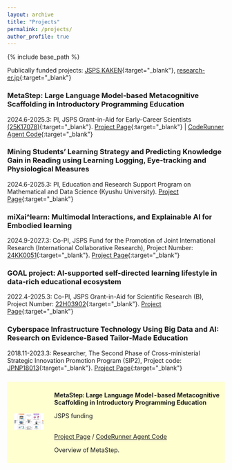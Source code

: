 ```yaml
---
layout: archive
title: "Projects"
permalink: /projects/
author_profile: true
---
```


{% include base_path %}


Publically funded projects: [JSPS KAKEN](https://nrid.nii.ac.jp/en/nrid/1000060913910/){:target="_blank"}, [research-er.jp](https://research-er.jp/researchers/view/992994){:target="_blank"}
<!---  Title, Overview, Graph, funding, memebers, see https://www.tanichu.com/projects  -->

### <span style="color: 0f1423">MetaStep: Large Language Model-based Metacognitive Scaffolding in Introductory Programming Education</span>

2024.6-2025.3: PI, JSPS Grant-in-Aid for Early-Career Scientists [(25K17078)](https://kaken.nii.ac.jp/ja/grant/KAKENHI-PROJECT-25K17078/){:target="_blank"}. [Project Page](https://li-huiyong.github.io/MetaStep/){:target="_blank"} \| [CodeRunner Agent Code](https://github.com/open-aied/coderunner-agent){:target="_blank"}

### <span style="color: 0f1423">Mining Students’ Learning Strategy and Predicting Knowledge Gain in Reading using Learning Logging, Eye-tracking and Physiological Measures</span>

2024.6-2025.3: PI, Education and Research Support Program on Mathematical and Data Science (Kyushu University). [Project Page](https://li-huiyong.github.io/MMLAP/){:target="_blank"}

### <span style="color: 0f1423">miXai^learn: Multimodal Interactions, and Explainable AI for Embodied learning</span>

2024.9-2027.3: Co-PI, JSPS Fund for the Promotion of Joint International Research (International Collaborative Research), Project Number: [24KK0051](https://kaken.nii.ac.jp/en/grant/KAKENHI-PROJECT-24KK0051/){:target="_blank"}. [Project Page](https://sites.google.com/view/mixailearn/home){:target="_blank"}


### <span style="color: 0f1423">GOAL project: AI-supported self-directed learning lifestyle in data-rich educational ecosystem</span>

2022.4-2025.3: Co-PI, JSPS Grant-in-Aid for Scientific Research (B), Project Number: [22H03902](https://kaken.nii.ac.jp/en/grant/KAKENHI-PROJECT-22H03902/){:target="_blank"}. [Project Page](https://sites.google.com/view/letsgoal){:target="_blank"}

### <span style="color: 0f1423">Cyberspace Infrastructure Technology Using Big Data and AI: Research on Evidence-Based Tailor-Made Education</span>

2018.11-2023.3: Researcher, The Second Phase of Cross-ministerial Strategic Innovation Promotion Program (SIP2), Project code: [JPNP18013](https://www.nedo.go.jp/activities/ZZJP2_100126.html){:target="_blank"}. [Project Page](https://www.let.media.kyoto-u.ac.jp/en/project/sip/){:target="_blank"}


<!---  Test html page  -->
<table style="width:100%;border:0px;border-spacing:0px 10px;border-collapse:separate;margin-right:auto;margin-left:auto;"><tbody>
<tr bgcolor="#ffffd0">
      <td style="padding:16px;width:20%;vertical-align:middle">
        <div class="one">
          <img src='images/coderunner-agent.png' width="160">
        </div>
      </td>
      <td style="padding:8px;width:80%;vertical-align:middle">
        <p>
          <span style="font-weight: bold;">MetaStep: Large Language Model-based Metacognitive Scaffolding in Introductory Programming Education</span>
        </p>
        <p>JSPS funding</p>
        <br>
        <a href="https://li-huiyong.github.io/MetaStep">Project Page</a>
        /
        <a href="https://github.com/open-aied/coderunner-agent">CodeRunner Agent Code</a>
        <p></p>
        <p>
	Overview of MetaStep.
        </p>
      </td>
</tr>
</tbody></table>

